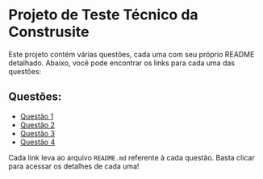 # Projeto de Teste Técnico da Construsite
Este projeto contém várias questões, cada uma com seu próprio README detalhado. Abaixo, você pode encontrar os links para cada uma das questões:

## Questões:

- [Questão 1](Questão%201/README.md)
- [Questão 2](Questão%202/README.md)
- [Questão 3](Questão%203/README.md)
- [Questão 4](Questão%204/README.md)

Cada link leva ao arquivo `README.md` referente à cada questão. Basta clicar para acessar os detalhes de cada uma!

